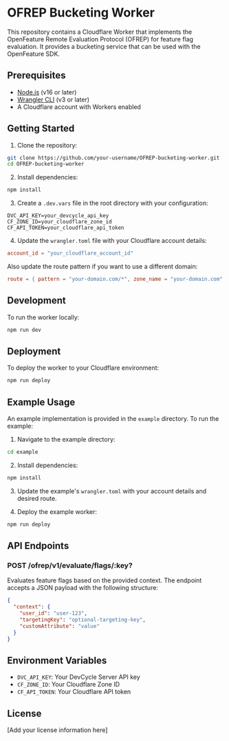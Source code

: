 # OFREP Bucketing Worker

This repository contains a Cloudflare Worker that implements the OpenFeature Remote Evaluation Protocol (OFREP) for feature flag evaluation. It provides a bucketing service that can be used with the OpenFeature SDK.

## Prerequisites

- [Node.js](https://nodejs.org/) (v16 or later)
- [Wrangler CLI](https://developers.cloudflare.com/workers/wrangler/install-and-update/) (v3 or later)
- A Cloudflare account with Workers enabled

## Getting Started

1. Clone the repository:
```bash
git clone https://github.com/your-username/OFREP-bucketing-worker.git
cd OFREP-bucketing-worker
```

2. Install dependencies:
```bash
npm install
```

3. Create a `.dev.vars` file in the root directory with your configuration:
```
DVC_API_KEY=your_devcycle_api_key
CF_ZONE_ID=your_cloudflare_zone_id
CF_API_TOKEN=your_cloudflare_api_token
```

4. Update the `wrangler.toml` file with your Cloudflare account details:
```toml
account_id = "your_cloudflare_account_id"
```

Also update the route pattern if you want to use a different domain:
```toml
route = { pattern = "your-domain.com/*", zone_name = "your-domain.com" }
```

## Development

To run the worker locally:
```bash
npm run dev
```

## Deployment

To deploy the worker to your Cloudflare environment:
```bash
npm run deploy
```

## Example Usage

An example implementation is provided in the `example` directory. To run the example:

1. Navigate to the example directory:
```bash
cd example
```

2. Install dependencies:
```bash
npm install
```

3. Update the example's `wrangler.toml` with your account details and desired route.

4. Deploy the example worker:
```bash
npm run deploy
```

## API Endpoints

### POST /ofrep/v1/evaluate/flags/:key?

Evaluates feature flags based on the provided context. The endpoint accepts a JSON payload with the following structure:

```json
{
  "context": {
    "user_id": "user-123",
    "targetingKey": "optional-targeting-key",
    "customAttribute": "value"
  }
}
```

## Environment Variables

- `DVC_API_KEY`: Your DevCycle Server API key
- `CF_ZONE_ID`: Your Cloudflare Zone ID
- `CF_API_TOKEN`: Your Cloudflare API token

## License

[Add your license information here]
